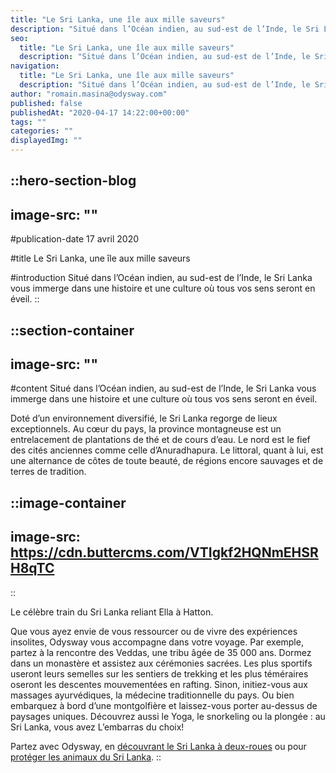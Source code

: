 ```yaml
---
title: "Le Sri Lanka, une île aux mille saveurs"
description: "Situé dans l’Océan indien, au sud-est de l’Inde, le Sri Lanka vous immerge dans une histoire et une culture où tous vos sens seront en éveil. Doté d’un environnement diversifié, le Sri Lanka regorge de lieux exceptionnels. Au cœur du pays, la province montagneuse est un entrelacement de plantations de ..."
seo:
  title: "Le Sri Lanka, une île aux mille saveurs"
  description: "Situé dans l’Océan indien, au sud-est de l’Inde, le Sri Lanka vous immerge dans une histoire et une culture où tous vos sens seront en éveil"
navigation:
  title: "Le Sri Lanka, une île aux mille saveurs"
  description: "Situé dans l’Océan indien, au sud-est de l’Inde, le Sri Lanka vous immerge dans une histoire et une culture où tous vos sens seront en éveil. Doté d’un environnement diversifié, le Sri Lanka regorge de lieux exceptionnels. Au cœur du pays, la province montagneuse est un entrelacement de plantations de ..."
author: "romain.masina@odysway.com"
published: false
publishedAt: "2020-04-17 14:22:00+00:00"
tags: ""
categories: ""
displayedImg: ""
---
```


::hero-section-blog
---
image-src: ""
---
#publication-date
17 avril 2020

#title
Le Sri Lanka, une île aux mille saveurs

#introduction
Situé dans l’Océan indien, au sud-est de l’Inde, le Sri Lanka vous immerge dans une histoire et une culture où tous vos sens seront en éveil.
::

::section-container
---
image-src: ""
---
#content
Situé dans l’Océan indien, au sud-est de l’Inde, le Sri Lanka vous immerge dans une histoire et une culture où tous vos sens seront en éveil.

Doté d’un environnement diversifié, le Sri Lanka regorge de lieux exceptionnels. Au cœur du pays, la province montagneuse est un entrelacement de plantations de thé et de cours d’eau. Le nord est le fief des cités anciennes comme celle d’Anuradhapura. Le littoral, quant à lui, est une alternance de côtes de toute beauté, de régions encore sauvages et de terres de tradition.

::image-container
---
image-src: https://cdn.buttercms.com/VTIgkf2HQNmEHSRH8qTC
---
::

Le célèbre train du Sri Lanka reliant Ella à Hatton.

Que vous ayez envie de vous ressourcer ou de vivre des expériences insolites, Odysway vous accompagne dans votre voyage. Par exemple, partez à la rencontre des Veddas, une tribu âgée de 35 000 ans. Dormez dans un monastère et assistez aux cérémonies sacrées. Les plus sportifs useront leurs semelles sur les sentiers de trekking et les plus téméraires oseront les descentes mouvementées en rafting. Sinon, initiez-vous aux massages ayurvédiques, la médecine traditionnelle du pays. Ou bien embarquez à bord d’une montgolfière et laissez-vous porter au-dessus de paysages uniques. Découvrez aussi le Yoga, le snorkeling ou la plongée : au Sri Lanka, vous avez L’embarras du choix!

Partez avec Odysway, en [découvrant le Sri Lanka à deux-roues](https://odysway.com/voyages/voyage-velo-sri-lanka) ou pour [protéger les animaux du Sri Lanka](https://odysway.com/voyages/protection-animaux-sri-lanka).
::
